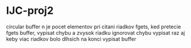 # IJC-proj2

circular buffer
n je pocet elementov
pri citani riadkov fgets, ked pretecie fgets buffer, vypisat chybu a zvysok riadku ignorovat
chybu vypisat raz aj keby viac riadkov bolo dlhsich
na konci vypisat buffer
